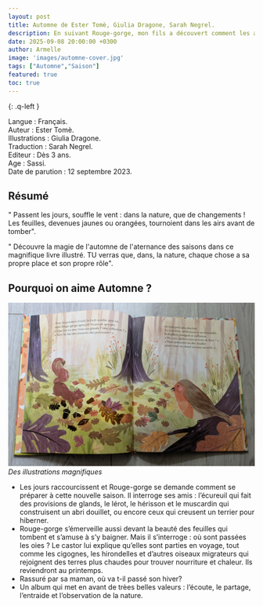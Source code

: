 ```yaml
---
layout: post
title: Automne de Ester Tomè, Giulia Dragone, Sarah Negrel.
description: En suivant Rouge-gorge, mon fils a découvert comment les animaux se préparent à l’hiver.
date: 2025-09-08 20:00:00 +0300
author: Armelle
image: 'images/automne-cover.jpg'
tags: ["Automne","Saison"]
featured: true
toc: true
---
```


{: .q-left }

Langue : Français.  
Auteur : Ester Tomè.    
Illustrations : Giulia Dragone.  
Traduction : Sarah Negrel.                    
Editeur : Dès 3 ans.              
Age : Sassi.                           
Date de parution : 12 septembre 2023.        

## Résumé

" Passent les jours, souffle le vent : dans la nature, que de changements ! Les feuilles, devenues jaunes ou orangées, tournoient dans les airs avant de tomber".

" Découvre la magie de l'automne de l'aternance des saisons dans ce magnifique livre illustré. TU verras que, dans, la nature, chaque chose a sa propre place et son propre rôle".

## Pourquoi on aime Automne ?

![Des illustrations magnifiques](images/automne-int.jpg)
*Des illustrations magnifiques*
- Les jours raccourcissent et  Rouge-gorge se demande comment se préparer à cette nouvelle saison. Il interroge ses amis : l’écureuil qui fait des provisions de glands, le lérot, le hérisson et le muscardin qui construisent un abri douillet, ou encore ceux qui creusent un terrier pour hiberner.
- Rouge-gorge s’émerveille aussi devant la beauté des feuilles qui tombent et s’amuse à s’y baigner. Mais il s’interroge : où sont passées les oies ? Le castor lui explique qu’elles sont parties en voyage, tout comme les cigognes, les hirondelles et d’autres oiseaux migrateurs qui rejoignent des terres plus chaudes pour trouver nourriture et chaleur. Ils reviendront au printemps.
- Rassuré par sa maman, où va t-il passé son hiver?
- Un album qui met en avant de trèes belles valeurs : l’écoute, le partage, l’entraide et l’observation de la nature.